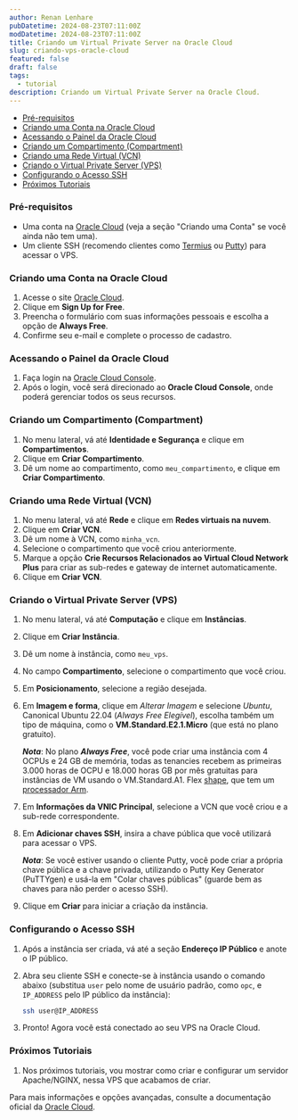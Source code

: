 ```yaml
---
author: Renan Lenhare
pubDatetime: 2024-08-23T07:11:00Z
modDatetime: 2024-08-23T07:11:00Z
title: Criando um Virtual Private Server na Oracle Cloud
slug: criando-vps-oracle-cloud
featured: false
draft: false
tags:
  - tutorial
description: Criando um Virtual Private Server na Oracle Cloud.
---
```


- [Pré-requisitos](#pré-requisitos)
- [Criando uma Conta na Oracle Cloud](#criando-uma-conta-na-oracle-cloud)
- [Acessando o Painel da Oracle Cloud](#acessando-o-painel-da-oracle-cloud)
- [Criando um Compartimento (Compartment)](#criando-um-compartimento-compartment)
- [Criando uma Rede Virtual (VCN)](#criando-uma-rede-virtual-vcn)
- [Criando o Virtual Private Server (VPS)](#criando-o-virtual-private-server-vps)
- [Configurando o Acesso SSH](#configurando-o-acesso-ssh)
- [Próximos Tutoriais](#próximos-tutoriais)

### Pré-requisitos

- Uma conta na [Oracle Cloud](https://cloud.oracle.com/) (veja a seção "Criando uma Conta" se você ainda não tem uma).
- Um cliente SSH (recomendo clientes como [Termius](https://termius.com/download/windows) ou [Putty](https://www.putty.org/)) para acessar o VPS.

### Criando uma Conta na Oracle Cloud

1. Acesse o site [Oracle Cloud](https://cloud.oracle.com/).
2. Clique em **Sign Up for Free**.
3. Preencha o formulário com suas informações pessoais e escolha a opção de **Always Free**.
4. Confirme seu e-mail e complete o processo de cadastro.

### Acessando o Painel da Oracle Cloud

1. Faça login na [Oracle Cloud Console](https://cloud.oracle.com/).
2. Após o login, você será direcionado ao **Oracle Cloud Console**, onde poderá gerenciar todos os seus recursos.

### Criando um Compartimento (Compartment)

1. No menu lateral, vá até **Identidade e Segurança** e clique em **Compartimentos**.
2. Clique em **Criar Compartimento**.
3. Dê um nome ao compartimento, como `meu_compartimento`, e clique em **Criar Compartimento**.

### Criando uma Rede Virtual (VCN)

1. No menu lateral, vá até **Rede** e clique em **Redes virtuais na nuvem**.
2. Clique em **Criar VCN**.
3. Dê um nome à VCN, como `minha_vcn`.
4. Selecione o compartimento que você criou anteriormente.
5. Marque a opção **Crie Recursos Relacionados ao Virtual Cloud Network Plus** para criar as sub-redes e gateway de internet automaticamente.
6. Clique em **Criar VCN**.

### Criando o Virtual Private Server (VPS)

1. No menu lateral, vá até **Computação** e clique em **Instâncias**.
2. Clique em **Criar Instância**.
3. Dê um nome à instância, como `meu_vps`.
4. No campo **Compartimento**, selecione o compartimento que você criou.
5. Em **Posicionamento**, selecione a região desejada.
6. Em **Imagem e forma**, clique em _Alterar Imagem_ e selecione _Ubuntu_, Canonical Ubuntu 22.04 (_Always Free Elegível_), escolha também um tipo de máquina, como o **VM.Standard.E2.1.Micro** (que está no plano gratuito).

   **_Nota_**: No plano **_Always Free_**, você pode criar uma instância com 4 OCPUs e 24 GB de memória, todas as tenancies recebem as primeiras 3.000 horas de OCPU e 18.000 horas GB por mês gratuitas para instâncias de VM usando o VM.Standard.A1. Flex [shape](https://docs.oracle.com/iaas/Content/Compute/References/computeshapes.htm), que tem um [processador Arm](https://docs.oracle.com/iaas/Content/Compute/References/arm.htm).

7. Em **Informações da VNIC Principal**, selecione a VCN que você criou e a sub-rede correspondente.
8. Em **Adicionar chaves SSH**, insira a chave pública que você utilizará para acessar o VPS.

   **_Nota_**: Se você estiver usando o cliente Putty, você pode criar a própria chave pública e a chave privada, utilizando o Putty Key Generator (PuTTYgen) e usá-la em "Colar chaves públicas" (guarde bem as chaves para não perder o acesso SSH).

9. Clique em **Criar** para iniciar a criação da instância.

### Configurando o Acesso SSH

1. Após a instância ser criada, vá até a seção **Endereço IP Público** e anote o IP público.
2. Abra seu cliente SSH e conecte-se à instância usando o comando abaixo (substitua `user` pelo nome de usuário padrão, como `opc`, e `IP_ADDRESS` pelo IP público da instância):

   ```bash
   ssh user@IP_ADDRESS
   ```

3. Pronto! Agora você está conectado ao seu VPS na Oracle Cloud.

### Próximos Tutoriais

1. Nos próximos tutoriais, vou mostrar como criar e configurar um servidor Apache/NGINX, nessa VPS que acabamos de criar.

Para mais informações e opções avançadas, consulte a documentação oficial da [Oracle Cloud](https://docs.oracle.com/en-us/iaas/Content/home.htm).
